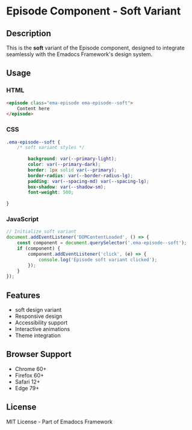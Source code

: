 # Episode Component - Soft Variant

## Description
This is the **soft** variant of the Episode component, designed to integrate seamlessly with the Emadocs Framework's design system.

## Usage

### HTML
```html
<episode class="ema-episode ema-episode--soft">
    Content here
</episode>
```

### CSS
```css
.ema-episode--soft {
    /* soft variant styles */
    
        background: var(--primary-light);
        color: var(--primary-dark);
        border: 1px solid var(--primary);
        border-radius: var(--border-radius-lg);
        padding: var(--spacing-md) var(--spacing-lg);
        box-shadow: var(--shadow-sm);
        font-weight: 500;
    
}
```

### JavaScript
```javascript
// Initialize soft variant
document.addEventListener('DOMContentLoaded', () => {
    const component = document.querySelector('.ema-episode--soft');
    if (component) {
        component.addEventListener('click', (e) => {
            console.log('Episode soft variant clicked');
        });
    }
});
```

## Features
- soft design variant
- Responsive design
- Accessibility support
- Interactive animations
- Theme integration

## Browser Support
- Chrome 60+
- Firefox 60+
- Safari 12+
- Edge 79+

## License
MIT License - Part of Emadocs Framework
